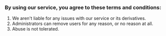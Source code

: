 ### By using our service, you agree to these terms and conditions:
1) We aren't liable for any issues with our service or its derivatives.
2) Administrators can remove users for any reason, or no reason at all.
3) Abuse is not tolerated.
